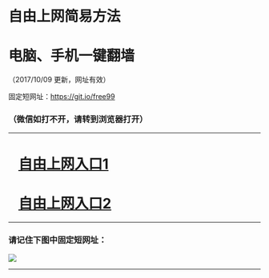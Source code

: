 ﻿# 自由上网简易方法

# 电脑、手机一键翻墙

（2017/10/09 更新，网址有效）

固定短网址：https://git.io/free99

### （微信如打不开，请转到浏览器打开）


***





# &nbsp;&nbsp; <a href="http://ft397426061.fwq-tz-1001.info/fwqtz01.html?t=10090014833 " target="_blank">自由上网入口1</a>
# &nbsp;&nbsp; <a href="http://ft50328437.fwq-tz-1002.info/fwqtz02.html?t=100900125835 " target="_blank">自由上网入口2</a>
***

### 请记住下图中固定短网址：

<img src="https://s3-us-west-2.amazonaws.com/fwq-1001/yjfq-20170905okok.png" /> 


***

